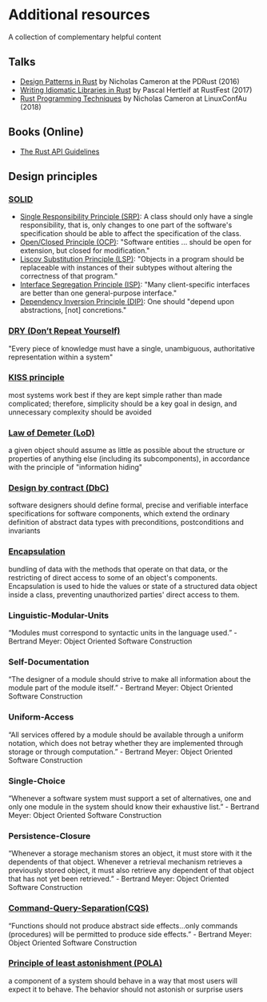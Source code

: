 # Additional resources

A collection of complementary helpful content

## Talks

- [Design Patterns in Rust](https://www.youtube.com/watch?v=Pm_oO0N5B9k) by Nicholas Cameron at the PDRust (2016)
- [Writing Idiomatic Libraries in Rust](https://www.youtube.com/watch?v=0zOg8_B71gE) by Pascal Hertleif at RustFest (2017)
- [Rust Programming Techniques](https://www.youtube.com/watch?v=vqavdUGKeb4) by Nicholas Cameron at LinuxConfAu (2018)

## Books (Online)

- [The Rust API Guidelines](https://rust-lang.github.io/api-guidelines)

## Design principles

### [SOLID](https://en.wikipedia.org/wiki/SOLID)

- [Single Responsibility Principle (SRP)](https://en.wikipedia.org/wiki/Single-responsibility_principle):
  A class should only have a single responsibility, that is, only changes to one part of the software's
  specification should be able to affect the specification of the class.
- [Open/Closed Principle (OCP)](https://en.wikipedia.org/wiki/Open%E2%80%93closed_principle):
  "Software entities ... should be open for extension, but closed for modification."
- [Liscov Substitution Principle (LSP)](https://en.wikipedia.org/wiki/Liskov_substitution_principle):
  "Objects in a program should be replaceable with instances of their subtypes without altering the correctness
  of that program."
- [Interface Segregation Principle (ISP)](https://en.wikipedia.org/wiki/Interface_segregation_principle):
  "Many client-specific interfaces are better than one general-purpose interface."
- [Dependency Inversion Principle (DIP)](https://en.wikipedia.org/wiki/Dependency_inversion_principle):
  One should "depend upon abstractions, [not] concretions."

### [DRY (Don’t Repeat Yourself)](https://en.wikipedia.org/wiki/Don%27t_repeat_yourself)

"Every piece of knowledge must have a single, unambiguous, authoritative representation within a system"

### [KISS principle](https://en.wikipedia.org/wiki/KISS_principle)

most systems work best if they are kept simple rather than made complicated; therefore, simplicity should be a key goal in design, and unnecessary complexity should be avoided

### [Law of Demeter (LoD)](https://en.wikipedia.org/wiki/Law_of_Demeter)

a given object should assume as little as possible about the structure or properties of anything else (including its subcomponents), in accordance with the principle of "information hiding"

### [Design by contract (DbC)](https://en.wikipedia.org/wiki/Design_by_contract)

software designers should define formal, precise and verifiable interface specifications for software components, which extend the ordinary definition of abstract data types with preconditions, postconditions and invariants

### [Encapsulation](https://en.wikipedia.org/wiki/Encapsulation_(computer_programming))

bundling of data with the methods that operate on that data, or the restricting of direct access to some of an object's components. Encapsulation is used to hide the values or state of a structured data object inside a class, preventing unauthorized parties' direct access to them.

### Linguistic-Modular-Units

“Modules must correspond to syntactic units in the language used.” - Bertrand Meyer: Object Oriented Software Construction

### Self-Documentation

“The designer of a module should strive to make all information about the module part of the module itself.” - Bertrand Meyer: Object Oriented Software Construction

### Uniform-Access

“All services offered by a module should be available through a uniform notation, which does not betray whether they are implemented through storage or through computation.” - Bertrand Meyer: Object Oriented Software Construction

### Single-Choice

“Whenever a software system must support a set of alternatives, one and only one module in the system should know their exhaustive list.” - Bertrand Meyer: Object Oriented Software Construction

### Persistence-Closure

“Whenever a storage mechanism stores an object, it must store with it the dependents of that object. Whenever a retrieval mechanism retrieves a previously stored object, it must also retrieve any dependent of that object that has not yet been retrieved.” - Bertrand Meyer: Object Oriented Software Construction

### [Command-Query-Separation(CQS)](https://en.wikipedia.org/wiki/Command%E2%80%93query_separation)

“Functions should not produce abstract side effects...only commands (procedures) will be permitted to produce side effects.” - Bertrand Meyer: Object Oriented Software Construction

### [Principle of least astonishment (POLA)](https://en.wikipedia.org/wiki/Principle_of_least_astonishment)

a component of a system should behave in a way that most users will expect it to behave. The behavior should not astonish or surprise users
